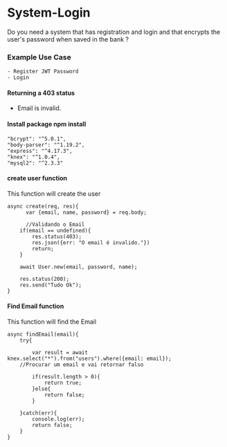 # System-Login

  Do you need a system that has registration and login and that encrypts the user's password when saved in the bank ?
  
### Example Use Case

    - Register JWT Password
    - Login

#### Returning a 403 status

  - Email is invalid.

#### Install package npm install

    "bcrypt": "^5.0.1",
    "body-parser": "^1.19.2",
    "express": "^4.17.3",
    "knex": "^1.0.4",
    "mysql2": "^2.3.3"


#### create user function

  <p>This function will create the user</p>

    async create(req, res){
          var {email, name, password} = req.body;

          //Validando o Email
        if(email == undefined){
            res.status(403);
            res.json({err: "O email é invalido."})
            return;
        }
        
        await User.new(email, password, name);

        res.status(200);
        res.send("Tudo Ok");
    }

  
#### Find Email function

  <p>This function will find the Email</p>


    async findEmail(email){
        try{

            var result = await knex.select("*").from("users").where({email: email});
        //Procurar um email e vai retornar falso
            
            if(result.length > 0){
                return true;
            }else{
                return false;
            }

        }catch(err){
            console.log(err);
            return false;
        }
    }

  
 